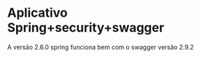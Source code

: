# Aplicativo Spring+security+swagger

A versão 2.6.0 spring funciona bem com o 
swagger versão 2.9.2
 
